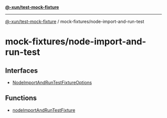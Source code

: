 [**@-xun/test-mock-fixture**](../../README.md)

***

[@-xun/test-mock-fixture](../../README.md) / mock-fixtures/node-import-and-run-test

# mock-fixtures/node-import-and-run-test

## Interfaces

- [NodeImportAndRunTestFixtureOptions](interfaces/NodeImportAndRunTestFixtureOptions.md)

## Functions

- [nodeImportAndRunTestFixture](functions/nodeImportAndRunTestFixture.md)
